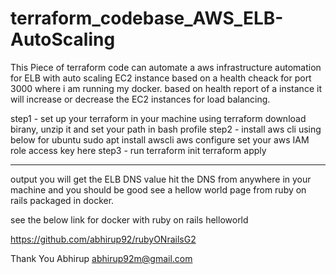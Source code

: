 # terraform_codebase_AWS_ELB-AutoScaling
This Piece of terraform code can automate a aws infrastructure automation for ELB with auto scaling 
EC2 instance based on a health cheack for port 3000 where i am running my docker. based on health report of a instance it will increase or decrease the EC2 instances for load balancing.

step1 - set up your terraform in your machine using terraform download birany, unzip it and set your path in bash profile
step2 - install aws cli using below for ubuntu
sudo apt  install awscli
aws configure
set your aws IAM role access key here
step3 - run terraform init
terraform apply

*****
output you will get the ELB DNS value
hit the DNS from anywhere in your machine and you should be good see a hellow world page from ruby on rails packaged in docker.

see the below link for docker with ruby on rails helloworld

https://github.com/abhirup92/rubyONrailsG2

Thank You
Abhirup
abhirup92m@gmail.com
